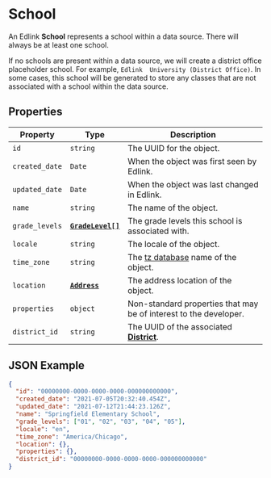 # School
An Edlink **School** represents a school within a data source.
There will always be at least one school.

If no schools are present within a data source, we will create 
a district office placeholder school. For example, `Edlink 
University (District Office)`. In some cases, this school will
be generated to store any classes that are not associated with
a school within the data source.

## Properties
| Property | Type | Description |
| -------- | ---- | ----------- |
| `id` | `string` | The UUID for the object. |
| `created_date` | `Date` | When the object was first seen by Edlink. |
| `updated_date` | `Date` | When the object was last changed in Edlink. |
| `name` | `string` | The name of the object. |
| `grade_levels` | **[`GradeLevel[]`](enums/grade-level)** | The grade levels this school is associated with. |
| `locale` | `string` | The locale of the object. |
| `time_zone` | `string` | The [tz database](https://en.wikipedia.org/wiki/List_of_tz_database_time_zones) name of the object. |
| `location` | **[`Address`](address)** | The address location of the object.
| `properties` | `object` | Non-standard properties that may be of interest to the developer. |
| `district_id` | `string` | The UUID of the associated **[District](district)**. |

## JSON Example
```json
{
  "id": "00000000-0000-0000-0000-000000000000",
  "created_date": "2021-07-05T20:32:40.454Z",
  "updated_date": "2021-07-12T21:44:23.126Z",
  "name": "Springfield Elementary School",
  "grade_levels": ["01", "02", "03", "04", "05"],
  "locale": "en",
  "time_zone": "America/Chicago",
  "location": {},
  "properties": {},
  "district_id": "00000000-0000-0000-0000-000000000000"
}
```
